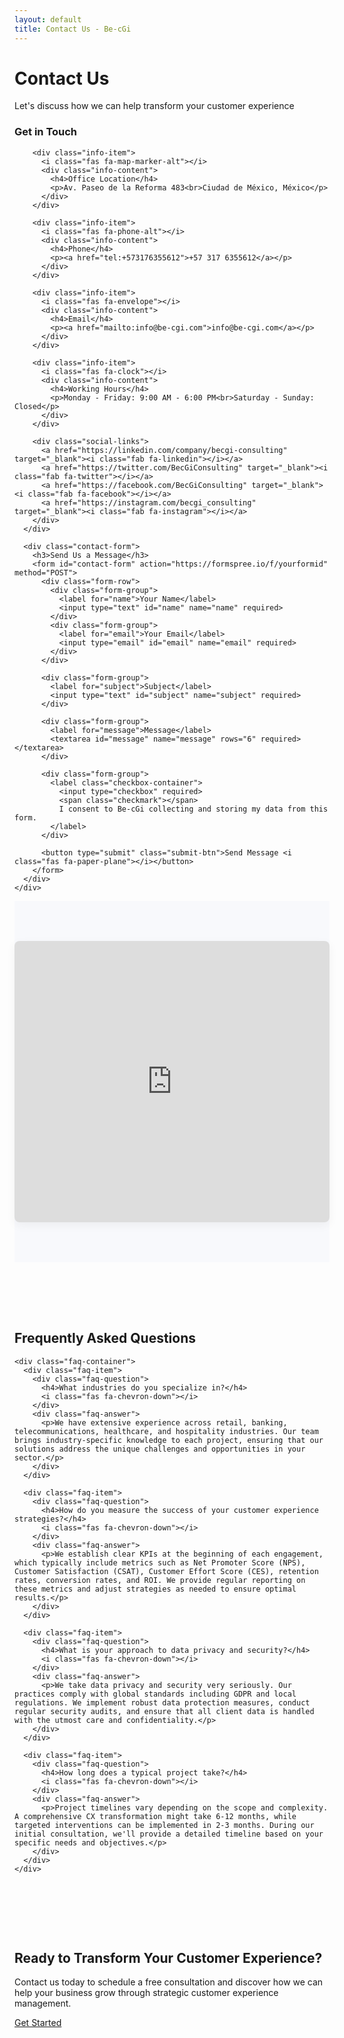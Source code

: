 ```yaml
---
layout: default
title: Contact Us - Be-cGi
---
```


<div class="hero-banner">
  <div class="banner-content">
    <h1>Contact Us</h1>
    <p class="tagline">Let's discuss how we can help transform your customer experience</p>
  </div>
</div>

<div class="contact-section">
  <div class="container">
    <div class="contact-grid">
      <div class="contact-info">
        <h3>Get in Touch</h3>
        
        <div class="info-item">
          <i class="fas fa-map-marker-alt"></i>
          <div class="info-content">
            <h4>Office Location</h4>
            <p>Av. Paseo de la Reforma 483<br>Ciudad de México, México</p>
          </div>
        </div>
        
        <div class="info-item">
          <i class="fas fa-phone-alt"></i>
          <div class="info-content">
            <h4>Phone</h4>
            <p><a href="tel:+573176355612">+57 317 6355612</a></p>
          </div>
        </div>
        
        <div class="info-item">
          <i class="fas fa-envelope"></i>
          <div class="info-content">
            <h4>Email</h4>
            <p><a href="mailto:info@be-cgi.com">info@be-cgi.com</a></p>
          </div>
        </div>
        
        <div class="info-item">
          <i class="fas fa-clock"></i>
          <div class="info-content">
            <h4>Working Hours</h4>
            <p>Monday - Friday: 9:00 AM - 6:00 PM<br>Saturday - Sunday: Closed</p>
          </div>
        </div>
        
        <div class="social-links">
          <a href="https://linkedin.com/company/becgi-consulting" target="_blank"><i class="fab fa-linkedin"></i></a>
          <a href="https://twitter.com/BecGiConsulting" target="_blank"><i class="fab fa-twitter"></i></a>
          <a href="https://facebook.com/BecGiConsulting" target="_blank"><i class="fab fa-facebook"></i></a>
          <a href="https://instagram.com/becgi_consulting" target="_blank"><i class="fab fa-instagram"></i></a>
        </div>
      </div>
      
      <div class="contact-form">
        <h3>Send Us a Message</h3>
        <form id="contact-form" action="https://formspree.io/f/yourformid" method="POST">
          <div class="form-row">
            <div class="form-group">
              <label for="name">Your Name</label>
              <input type="text" id="name" name="name" required>
            </div>
            <div class="form-group">
              <label for="email">Your Email</label>
              <input type="email" id="email" name="email" required>
            </div>
          </div>
          
          <div class="form-group">
            <label for="subject">Subject</label>
            <input type="text" id="subject" name="subject" required>
          </div>
          
          <div class="form-group">
            <label for="message">Message</label>
            <textarea id="message" name="message" rows="6" required></textarea>
          </div>
          
          <div class="form-group">
            <label class="checkbox-container">
              <input type="checkbox" required>
              <span class="checkmark"></span>
              I consent to Be-cGi collecting and storing my data from this form.
            </label>
          </div>
          
          <button type="submit" class="submit-btn">Send Message <i class="fas fa-paper-plane"></i></button>
        </form>
      </div>
    </div>
  </div>
</div>

<div class="map-section">
  <div class="container">
    <div class="map-container">
      <iframe src="https://www.google.com/maps/embed?pb=!1m18!1m12!1m3!1d3762.661075731008!2d-99.17986102384354!3d19.424562641856447!2m3!1f0!2f0!3f0!3m2!1i1024!2i768!4f13.1!3m3!1m2!1s0x85d1ff35f5bd1d13%3A0x6c366f0e2de02ff7!2sAv.%20Paseo%20de%20la%20Reforma%20483%2C%20Cuauht%C3%A9moc%2C%2006500%20Ciudad%20de%20M%C3%A9xico%2C%20CDMX%2C%20M%C3%A9xico!5e0!3m2!1ses!2sus!4v1711135845905!5m2!1ses!2sus" width="100%" height="450" style="border:0;" allowfullscreen="" loading="lazy" referrerpolicy="no-referrer-when-downgrade"></iframe>
    </div>
  </div>
</div>

<div class="faq-section">
  <div class="container">
    <h2 class="text-center">Frequently Asked Questions</h2>
    
    <div class="faq-container">
      <div class="faq-item">
        <div class="faq-question">
          <h4>What industries do you specialize in?</h4>
          <i class="fas fa-chevron-down"></i>
        </div>
        <div class="faq-answer">
          <p>We have extensive experience across retail, banking, telecommunications, healthcare, and hospitality industries. Our team brings industry-specific knowledge to each project, ensuring that our solutions address the unique challenges and opportunities in your sector.</p>
        </div>
      </div>
      
      <div class="faq-item">
        <div class="faq-question">
          <h4>How do you measure the success of your customer experience strategies?</h4>
          <i class="fas fa-chevron-down"></i>
        </div>
        <div class="faq-answer">
          <p>We establish clear KPIs at the beginning of each engagement, which typically include metrics such as Net Promoter Score (NPS), Customer Satisfaction (CSAT), Customer Effort Score (CES), retention rates, conversion rates, and ROI. We provide regular reporting on these metrics and adjust strategies as needed to ensure optimal results.</p>
        </div>
      </div>
      
      <div class="faq-item">
        <div class="faq-question">
          <h4>What is your approach to data privacy and security?</h4>
          <i class="fas fa-chevron-down"></i>
        </div>
        <div class="faq-answer">
          <p>We take data privacy and security very seriously. Our practices comply with global standards including GDPR and local regulations. We implement robust data protection measures, conduct regular security audits, and ensure that all client data is handled with the utmost care and confidentiality.</p>
        </div>
      </div>
      
      <div class="faq-item">
        <div class="faq-question">
          <h4>How long does a typical project take?</h4>
          <i class="fas fa-chevron-down"></i>
        </div>
        <div class="faq-answer">
          <p>Project timelines vary depending on the scope and complexity. A comprehensive CX transformation might take 6-12 months, while targeted interventions can be implemented in 2-3 months. During our initial consultation, we'll provide a detailed timeline based on your specific needs and objectives.</p>
        </div>
      </div>
    </div>
  </div>
</div>

<div class="cta-section">
  <div class="cta-content">
    <h2>Ready to Transform Your Customer Experience?</h2>
    <p>Contact us today to schedule a free consultation and discover how we can help your business grow through strategic customer experience management.</p>
    <a href="#contact-form" class="cta-btn">Get Started</a>
  </div>
</div>

<style>
  .map-section {
    padding: 4rem 0;
    background-color: #f8f9fc;
  }
  
  .map-container {
    border-radius: 8px;
    overflow: hidden;
    box-shadow: 0 5px 15px rgba(0,0,0,0.05);
  }
  
  .faq-section {
    padding: 5rem 0;
  }
  
  .faq-container {
    max-width: 800px;
    margin: 3rem auto 0;
  }
  
  .faq-item {
    margin-bottom: 1.5rem;
    border: 1px solid #e0e7f1;
    border-radius: 8px;
    overflow: hidden;
  }
  
  .faq-question {
    padding: 1.5rem;
    background-color: white;
    display: flex;
    justify-content: space-between;
    align-items: center;
    cursor: pointer;
    transition: all 0.3s ease;
  }
  
  .faq-question:hover {
    background-color: rgba(38, 72, 110, 0.05);
  }
  
  .faq-question h4 {
    margin: 0;
    font-size: 1.1rem;
    color: #1a1a1a;
  }
  
  .faq-question i {
    color: #26486e;
    transition: all 0.3s ease;
  }
  
  .faq-answer {
    padding: 0 1.5rem;
    max-height: 0;
    overflow: hidden;
    transition: all 0.3s ease;
  }
  
  .faq-item.active .faq-question {
    background-color: rgba(38, 72, 110, 0.05);
  }
  
  .faq-item.active .faq-question i {
    transform: rotate(180deg);
  }
  
  .faq-item.active .faq-answer {
    padding: 1.5rem;
    max-height: 1000px;
  }
  
  .checkbox-container {
    display: flex;
    align-items: center;
    position: relative;
    padding-left: 35px;
    margin-bottom: 12px;
    cursor: pointer;
    font-size: 0.95rem;
    user-select: none;
  }
  
  .checkbox-container input {
    position: absolute;
    opacity: 0;
    cursor: pointer;
    height: 0;
    width: 0;
  }
  
  .checkmark {
    position: absolute;
    top: 0;
    left: 0;
    height: 20px;
    width: 20px;
    background-color: #eee;
    border: 1px solid #ddd;
    border-radius: 3px;
  }
  
  .checkbox-container:hover input ~ .checkmark {
    background-color: #ccc;
  }
  
  .checkbox-container input:checked ~ .checkmark {
    background-color: #26486e;
    border-color: #26486e;
  }
  
  .checkmark:after {
    content: "";
    position: absolute;
    display: none;
  }
  
  .checkbox-container input:checked ~ .checkmark:after {
    display: block;
  }
  
  .checkbox-container .checkmark:after {
    left: 7px;
    top: 3px;
    width: 5px;
    height: 10px;
    border: solid white;
    border-width: 0 2px 2px 0;
    transform: rotate(45deg);
  }
</style>

<script>
  document.addEventListener('DOMContentLoaded', function() {
    // FAQ accordion
    const faqItems = document.querySelectorAll('.faq-item');
    
    faqItems.forEach(item => {
      const question = item.querySelector('.faq-question');
      
      question.addEventListener('click', function() {
        // Toggle active class on clicked item
        item.classList.toggle('active');
        
        // Close other items
        faqItems.forEach(otherItem => {
          if (otherItem !== item) {
            otherItem.classList.remove('active');
          }
        });
      });
    });
    
    // Form submission handling
    const contactForm = document.getElementById('contact-form');
    
    if (contactForm) {
      contactForm.addEventListener('submit', function(e) {
        const submitButton = this.querySelector('.submit-btn');
        submitButton.innerHTML = '<i class="fas fa-spinner fa-spin"></i> Sending...';
        submitButton.disabled = true;
      });
    }
    
    // Smooth scroll to form when Get Started is clicked
    const ctaButton = document.querySelector('.cta-btn');
    if (ctaButton && ctaButton.getAttribute('href') === '#contact-form') {
      ctaButton.addEventListener('click', function(e) {
        e.preventDefault();
        const formElement = document.getElementById('contact-form');
        if (formElement) {
          formElement.scrollIntoView({ behavior: 'smooth' });
          setTimeout(() => {
            formElement.querySelector('input').focus();
          }, 800);
        }
      });
    }
  });
</script>
